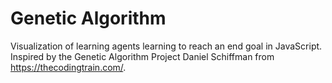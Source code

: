 # Genetic Algorithm
Visualization of learning agents learning to reach an end goal in JavaScript. Inspired by the Genetic Algorithm Project Daniel Schiffman from https://thecodingtrain.com/.
